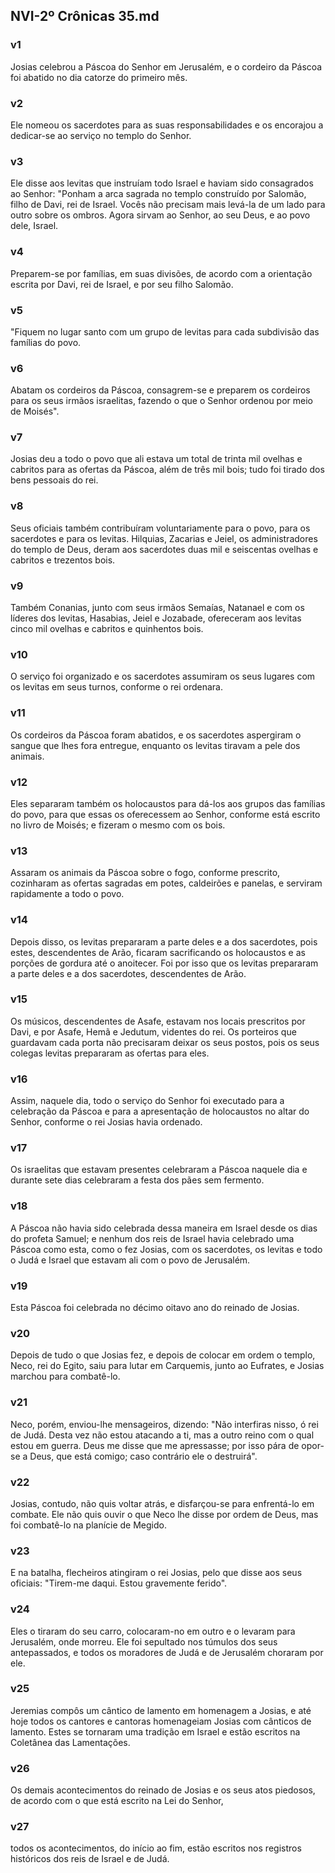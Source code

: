 ## NVI-2º Crônicas 35.md
### v1
 Josias celebrou a Páscoa do Senhor em Jerusalém, e o cordeiro da Páscoa foi abatido no dia catorze do primeiro mês.
### v2
 Ele nomeou os sacerdotes para as suas responsabilidades e os encorajou a dedicar-se ao serviço no templo do Senhor.
### v3
 Ele disse aos levitas que instruíam todo Israel e haviam sido consagrados ao Senhor: "Ponham a arca sagrada no templo construído por Salomão, filho de Davi, rei de Israel. Vocês não precisam mais levá-la de um lado para outro sobre os ombros. Agora sirvam ao Senhor, ao seu Deus, e ao povo dele, Israel.
### v4
 Preparem-se por famílias, em suas divisões, de acordo com a orientação escrita por Davi, rei de Israel, e por seu filho Salomão.
### v5
 "Fiquem no lugar santo com um grupo de levitas para cada subdivisão das famílias do povo.
### v6
 Abatam os cordeiros da Páscoa, consagrem-se e preparem os cordeiros para os seus irmãos israelitas, fazendo o que o Senhor ordenou por meio de Moisés".
### v7
 Josias deu a todo o povo que ali estava um total de trinta mil ovelhas e cabritos para as ofertas da Páscoa, além de três mil bois; tudo foi tirado dos bens pessoais do rei.
### v8
 Seus oficiais também contribuíram voluntariamente para o povo, para os sacerdotes e para os levitas. Hilquias, Zacarias e Jeiel, os administradores do templo de Deus, deram aos sacerdotes duas mil e seiscentas ovelhas e cabritos e trezentos bois.
### v9
 Também Conanias, junto com seus irmãos Semaías, Natanael e com os líderes dos levitas, Hasabias, Jeiel e Jozabade, ofereceram aos levitas cinco mil ovelhas e cabritos e quinhentos bois.
### v10
 O serviço foi organizado e os sacerdotes assumiram os seus lugares com os levitas em seus turnos, conforme o rei ordenara.
### v11
 Os cordeiros da Páscoa foram abatidos, e os sacerdotes aspergiram o sangue que lhes fora entregue, enquanto os levitas tiravam a pele dos animais.
### v12
 Eles separaram também os holocaustos para dá-los aos grupos das famílias do povo, para que essas os oferecessem ao Senhor, conforme está escrito no livro de Moisés; e fizeram o mesmo com os bois.
### v13
 Assaram os animais da Páscoa sobre o fogo, conforme prescrito, cozinharam as ofertas sagradas em potes, caldeirões e panelas, e serviram rapidamente a todo o povo.
### v14
 Depois disso, os levitas prepararam a parte deles e a dos sacerdotes, pois estes, descendentes de Arão, ficaram sacrificando os holocaustos e as porções de gordura até o anoitecer. Foi por isso que os levitas prepararam a parte deles e a dos sacerdotes, descendentes de Arão.
### v15
 Os músicos, descendentes de Asafe, estavam nos locais prescritos por Davi, e por Asafe, Hemã e Jedutum, videntes do rei. Os porteiros que guardavam cada porta não precisaram deixar os seus postos, pois os seus colegas levitas prepararam as ofertas para eles.
### v16
 Assim, naquele dia, todo o serviço do Senhor foi executado para a celebração da Páscoa e para a apresentação de holocaustos no altar do Senhor, conforme o rei Josias havia ordenado.
### v17
 Os israelitas que estavam presentes celebraram a Páscoa naquele dia e durante sete dias celebraram a festa dos pães sem fermento.
### v18
 A Páscoa não havia sido celebrada dessa maneira em Israel desde os dias do profeta Samuel; e nenhum dos reis de Israel havia celebrado uma Páscoa como esta, como o fez Josias, com os sacerdotes, os levitas e todo o Judá e Israel que estavam ali com o povo de Jerusalém.
### v19
 Esta Páscoa foi celebrada no décimo oitavo ano do reinado de Josias.
### v20
 Depois de tudo o que Josias fez, e depois de colocar em ordem o templo, Neco, rei do Egito, saiu para lutar em Carquemis, junto ao Eufrates, e Josias marchou para combatê-lo.
### v21
 Neco, porém, enviou-lhe mensageiros, dizendo: "Não interfiras nisso, ó rei de Judá. Desta vez não estou atacando a ti, mas a outro reino com o qual estou em guerra. Deus me disse que me apressasse; por isso pára de opor-se a Deus, que está comigo; caso contrário ele o destruirá".
### v22
 Josias, contudo, não quis voltar atrás, e disfarçou-se para enfrentá-lo em combate. Ele não quis ouvir o que Neco lhe disse por ordem de Deus, mas foi combatê-lo na planície de Megido.
### v23
 E na batalha, flecheiros atingiram o rei Josias, pelo que disse aos seus oficiais: "Tirem-me daqui. Estou gravemente ferido".
### v24
 Eles o tiraram do seu carro, colocaram-no em outro e o levaram para Jerusalém, onde morreu. Ele foi sepultado nos túmulos dos seus antepassados, e todos os moradores de Judá e de Jerusalém choraram por ele.
### v25
 Jeremias compôs um cântico de lamento em homenagem a Josias, e até hoje todos os cantores e cantoras homenageiam Josias com cânticos de lamento. Estes se tornaram uma tradição em Israel e estão escritos na Coletânea das Lamentações.
### v26
 Os demais acontecimentos do reinado de Josias e os seus atos piedosos, de acordo com o que está escrito na Lei do Senhor,
### v27
 todos os acontecimentos, do início ao fim, estão escritos nos registros históricos dos reis de Israel e de Judá.
